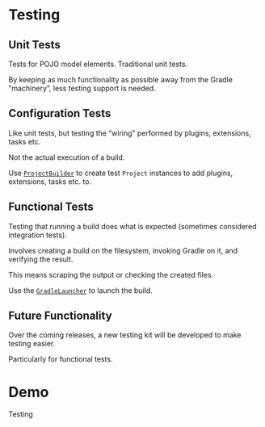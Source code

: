 # Testing

## Unit Tests

Tests for POJO model elements. Traditional unit tests.

By keeping as much functionality as possible away from the Gradle “machinery”, less testing support is needed.

## Configuration Tests

Like unit tests, but testing the “wiring” performed by plugins, extensions, tasks etc.

Not the actual execution of a build.

Use [`ProjectBuilder`](http://gradle.org/docs/current/javadoc/org/gradle/testfixtures/ProjectBuilder.html) to create test `Project` instances to add plugins, extensions, tasks etc. to.

## Functional Tests

Testing that running a build does what is expected (sometimes considered integration tests).

Involves creating a build on the filesystem, invoking Gradle on it, and verifying the result. 

This means scraping the output or checking the created files.

Use the [`GradleLauncher`](http://gradle.org/docs/current/javadoc/org/gradle/GradleLauncher.html) to launch the build.

## Future Functionality

Over the coming releases, a new testing kit will be developed to make testing easier.

Particularly for functional tests.

# Demo

Testing